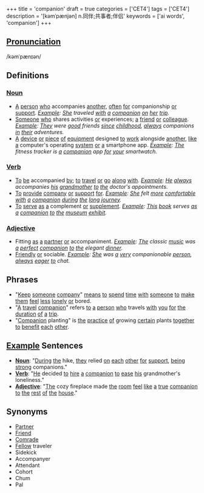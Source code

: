 +++
title = 'companion'
draft = true
categories = ['CET4']
tags = ['CET4']
description = '[kəmˈpænjən] n.同伴;共事者;伴侣'
keywords = ['ai words', 'companion']
+++

## [Pronunciation](/en/post/pronunciation/)
/kəmˈpænɪən/

## Definitions
### [Noun](/en/post/noun/)
- [A](/en/post/a/) [person](/en/post/person/) [who](/en/post/who/) accompanies [another](/en/post/another/), [often](/en/post/often/) [for](/en/post/for/) companionship [or](/en/post/or/) [support](/en/post/support/). *[Example](/en/post/example/): [She](/en/post/she/) traveled [with](/en/post/with/) [a](/en/post/a/) [companion](/en/post/companion/) [on](/en/post/on/) [her](/en/post/her/) [trip](/en/post/trip/).*
- [Someone](/en/post/someone/) [who](/en/post/who/) shares activities [or](/en/post/or/) experiences; [a](/en/post/a/) [friend](/en/post/friend/) [or](/en/post/or/) [colleague](/en/post/colleague/). *[Example](/en/post/example/): [They](/en/post/they/) were [good](/en/post/good/) friends [since](/en/post/since/) [childhood](/en/post/childhood/), [always](/en/post/always/) companions [in](/en/post/in/) [their](/en/post/their/) adventures.*
- [A](/en/post/a/) [device](/en/post/device/) [or](/en/post/or/) [piece](/en/post/piece/) [of](/en/post/of/) [equipment](/en/post/equipment/) designed [to](/en/post/to/) [work](/en/post/work/) alongside [another](/en/post/another/), [like](/en/post/like/) [a](/en/post/a/) computer's operating [system](/en/post/system/) [or](/en/post/or/) [a](/en/post/a/) smartphone app. *[Example](/en/post/example/): [The](/en/post/the/) fitness tracker is [a](/en/post/a/) [companion](/en/post/companion/) app [for](/en/post/for/) [your](/en/post/your/) smartwatch.*

### [Verb](/en/post/verb/)
- [To](/en/post/to/) [be](/en/post/be/) accompanied [by](/en/post/by/); [to](/en/post/to/) [travel](/en/post/travel/) [or](/en/post/or/) [go](/en/post/go/) [along](/en/post/along/) [with](/en/post/with/). *[Example](/en/post/example/): [He](/en/post/he/) [always](/en/post/always/) accompanies [his](/en/post/his/) [grandmother](/en/post/grandmother/) [to](/en/post/to/) [the](/en/post/the/) doctor's appointments.*
- [To](/en/post/to/) [provide](/en/post/provide/) [company](/en/post/company/) [or](/en/post/or/) [support](/en/post/support/) [for](/en/post/for/). *[Example](/en/post/example/): [She](/en/post/she/) felt [more](/en/post/more/) [comfortable](/en/post/comfortable/) [with](/en/post/with/) [a](/en/post/a/) [companion](/en/post/companion/) [during](/en/post/during/) [the](/en/post/the/) [long](/en/post/long/) [journey](/en/post/journey/).*
- [To](/en/post/to/) [serve](/en/post/serve/) [as](/en/post/as/) [a](/en/post/a/) complement [or](/en/post/or/) [supplement](/en/post/supplement/). *[Example](/en/post/example/): [This](/en/post/this/) [book](/en/post/book/) serves [as](/en/post/as/) [a](/en/post/a/) [companion](/en/post/companion/) [to](/en/post/to/) [the](/en/post/the/) [museum](/en/post/museum/) [exhibit](/en/post/exhibit/).*

### [Adjective](/en/post/adjective/)
- Fitting [as](/en/post/as/) [a](/en/post/a/) [partner](/en/post/partner/) [or](/en/post/or/) accompaniment. *[Example](/en/post/example/): [The](/en/post/the/) classic [music](/en/post/music/) was [a](/en/post/a/) [perfect](/en/post/perfect/) [companion](/en/post/companion/) [to](/en/post/to/) [the](/en/post/the/) elegant [dinner](/en/post/dinner/).*
- [Friendly](/en/post/friendly/) [or](/en/post/or/) sociable. *[Example](/en/post/example/): [She](/en/post/she/) was [a](/en/post/a/) [very](/en/post/very/) companionable [person](/en/post/person/), [always](/en/post/always/) [eager](/en/post/eager/) [to](/en/post/to/) chat.*

## Phrases
- "[Keep](/en/post/keep/) [someone](/en/post/someone/) [company](/en/post/company/)" [means](/en/post/means/) [to](/en/post/to/) [spend](/en/post/spend/) [time](/en/post/time/) [with](/en/post/with/) [someone](/en/post/someone/) [to](/en/post/to/) [make](/en/post/make/) [them](/en/post/them/) [feel](/en/post/feel/) [less](/en/post/less/) [lonely](/en/post/lonely/) [or](/en/post/or/) bored.
- "[A](/en/post/a/) [travel](/en/post/travel/) [companion](/en/post/companion/)" refers [to](/en/post/to/) [a](/en/post/a/) [person](/en/post/person/) [who](/en/post/who/) travels [with](/en/post/with/) [you](/en/post/you/) [for](/en/post/for/) [the](/en/post/the/) [duration](/en/post/duration/) [of](/en/post/of/) [a](/en/post/a/) [trip](/en/post/trip/).
- "[Companion](/en/post/companion/) planting" is [the](/en/post/the/) [practice](/en/post/practice/) [of](/en/post/of/) growing [certain](/en/post/certain/) plants [together](/en/post/together/) [to](/en/post/to/) [benefit](/en/post/benefit/) [each](/en/post/each/) [other](/en/post/other/).

## [Example](/en/post/example/) Sentences
- **[Noun](/en/post/noun/)**: "[During](/en/post/during/) [the](/en/post/the/) hike, [they](/en/post/they/) relied [on](/en/post/on/) [each](/en/post/each/) [other](/en/post/other/) [for](/en/post/for/) [support](/en/post/support/), [being](/en/post/being/) [strong](/en/post/strong/) companions."
- **[Verb](/en/post/verb/)**: "[He](/en/post/he/) decided [to](/en/post/to/) [hire](/en/post/hire/) [a](/en/post/a/) [companion](/en/post/companion/) [to](/en/post/to/) [ease](/en/post/ease/) [his](/en/post/his/) grandmother's loneliness."
- **[Adjective](/en/post/adjective/)**: "[The](/en/post/the/) cozy fireplace made [the](/en/post/the/) [room](/en/post/room/) [feel](/en/post/feel/) [like](/en/post/like/) [a](/en/post/a/) [true](/en/post/true/) [companion](/en/post/companion/) [to](/en/post/to/) [the](/en/post/the/) [rest](/en/post/rest/) [of](/en/post/of/) [the](/en/post/the/) [house](/en/post/house/)."

## Synonyms
- [Partner](/en/post/partner/)
- [Friend](/en/post/friend/)
- [Comrade](/en/post/comrade/)
- [Fellow](/en/post/fellow/) traveler
- Sidekick
- Accompanyer
- Attendant
- Cohort
- Chum
- Pal
